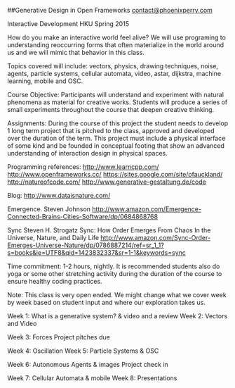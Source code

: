 ##Generative Design in Open Frameworks contact@phoenixperry.com
Interactive Development HKU Spring 2015How do you make an interactive world feel alive? We will use programing to understanding reoccurring forms that often materialize in the world around us and we will mimic that behavior in this class. Topics covered will include:  vectors, physics, drawing techniques, noise, agents, particle systems, cellular automata, video, astar, dijkstra, machine learning, mobile and OSC. Course Objective: Participants will understand and experiment with natural phenomena as material for creative works. Students will produce a series of small experiments throughout the course that deepen creative thinking.Assignments: During the course of this project the student needs to develop 1 long term project that is pitched to the class, approved and developed over the duration of the term. This project must include a physical interface of some kind and be founded in conceptual footing that show an advanced understanding of interaction design in physical spaces. Programming references: http://www.learncpp.com/http://www.openframeworks.cc/https://sites.google.com/site/ofauckland/http://natureofcode.com/http://www.generative-gestaltung.de/codeBlog: http://www.dataisnature.com/Emergence. Steven Johnson http://www.amazon.com/Emergence-Connected-Brains-Cities-Software/dp/0684868768SyncSteven H. StrogatzSync: How Order Emerges From Chaos In the Universe, Nature, and Daily Lifehttp://www.amazon.com/Sync-Order-Emerges-Universe-Nature/dp/0786887214/ref=sr_1_1?s=books&ie=UTF8&qid=1423832337&sr=1-1&keywords=syncTime commitment: 1-2 hours, nightly. It is recommended students also do yoga or some other stretching activity during the duration of the course to ensure healthy coding practices. Note: This class is very open ended. We might change what we cover week by week based on student input and where our exploration takes us. Week 1: What is a generative system? & video and a review Week 2: Vectors and Video Week 3: Forces Project pitches due Week 4: Oscillation Week 5: Particle Systems & OSC Week 6: Autonomous Agents & imagesProject check in Week 7: Cellular Automata &  mobile Week 8: Presentations  